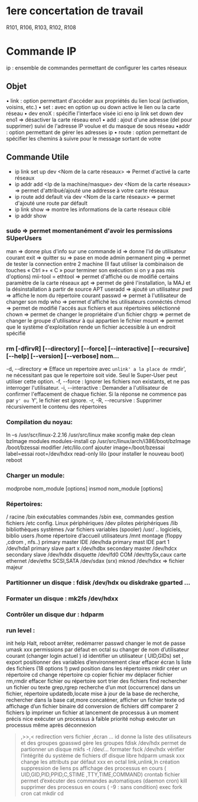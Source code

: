 # 1ere concertation de travail

R101, R106, R103, R102, R108


# Commande IP
ip : ensemble de commandes permettant de configurer les cartes réseaux

## Objet
• link : option permettant d'accéder aux propriétés du lien local (activation, voisins, etc.)
• set : avec en option up ou down active le lien ou la carte réseau
• dev enoX : spécifie l'interface visée ici eno
ip link set down dev eno1 => désactiver la carte réseau eno1
• add : ajout d'une adresse (del pour supprimer) suivi de l'adresse IP voulue et du masque de
sous réseau
•addr : option permettant de gérer les adresses ip
• route : option permettant de spécifier les chemins à suivre pour le message sortant de votre

## Commande Utile
- ip link set up dev <Nom de la carte réseaux> => Permet d'activé la carte réseaux
- ip addr add <Ip de la machine/masque> dev <Nom de la carte réseaux> => permet d'attribué/ajouté une addresse à votre carte réseaux 
- ip route add default via <Ip de la machine> dev <Nom de la carte réseaux> => permet d'ajouté une route par défault
- ip link show <Nom De Votre Interface> => montre les informations de la carte réseaux ciblé
- ip addr show <Nom De Votre Interface>




### sudo => permet momentanément d'avoir les permissions SUperUsers
man => donne plus d'info sur une commande 
id => donne l'id de utilisateur courant
exit => quitter
su => pase en mode admin permanent
ping => permet de tester la connection entre 2 machine (Il faut
utiliser la combinaison de touches « Ctrl »+ « C » pour terminer son exécution si on y a pas mis d'options)
mii-tool = ethtool => permet d'affiché ou de modifié certains paramètre de la carte réseaux
apt => permet de géré l'installation, la MAJ et la désinstallation à partir de source APT
useradd => ajouté un utilisateur
pwd => affiche le nom du répertoire courant
passwd => permet à l'utilisateur de changer son mdp
who => permet d'affiché les utilisateurs connéctés
chmod => permet de modifié l'accés aux fichiers et aux répertoires séléctionné 
chown => permet de changer le propriétaire d'un fichier
chgrp => permet de changer le groupe d'utilisateur à qui appartien le fichier
mount => permet que le système d'exploitation rende un fichier accessible à un endroit spécifié

### rm [-dfirvR] [--directory] [--force] [--interactive] [--recursive] [--help] [--version] [--verbose] nom...
-d, --directory => Efface un repertoire avec `unlink' a la place de `rmdir', ne nécessitant pas que le repertoire soit vide. Seul le Super-User peut utiliser
cette option.
-f, --force : Ignorer les fichiers non existants, et ne pas interroger l'utilisateur.
-i, --interactive : Demander a l'utilisateur de confirmer l'effacement de chaque fichier. Si la réponse ne commence pas par `y' ou `Y', le fichier est
ignore.
-r, -R, --recursive : Supprimer récursivement le contenu des répertoires 

### Compilation du noyau:
ln –s /usr/scr/linux-2.2.16 /usr/src/linux
make xconfig
make dep clean bzImage modules modules-install
cp /usr/src/linux/arch/i386/boot/bzImage /boot/bzessai
modifier /etc/lilo.conf ajouter
image=/boot/bzessai
label=essai
root=/dev/hdxx
read-only
lilo (pour installer le nouveau boot)
reboot

### Charger un module:
modprobe nom_module [options]
insmod nom_module [options]

### Répertoires:
/ racine /bin exécutables commandes
/sbin exe, commandes gestion fichiers
/etc config. Linux périphériques
/dev pilotes périphériques /lib bibliothèques systèmes
/var fichiers variables (spooler) /usr/ .. logiciels, biblio users
/home répertoire d’accueil utilisateurs
/mnt montage (floppy ,cdrom , nfs..)
primary master IDE /dev/hda primary mast IDE part 1 /dev/hda1
primary slave part x /dev/hdbx secondary master /dev/hdcx
secondary slave /dev/hddx disquette /dev/fd0
COM /dev/ttySx,caux carte ethernet /dev/ethx
SCSI,SATA /dev/sdax (srx)
mknod /dev/hdxx => fichier majeur

### Partitionner un disque : fdisk /dev/hdx ou diskdrake gparted ...
### Formater un disque : mk2fs /dev/hdxx
### Contrôler un disque dur : hdparm

### run level :
init
help
Halt, reboot arrêter, redémarrer
passwd changer le mot de passe
umask xxx permissions par défaut en octal
su changer de nom d’utilisateur courant (changer login actuel )
id identifier un utilisateur ( UID,GIDs)
set , export positionner des variables d’environnement
clear effacer écran
ls liste des fichiers (18 options !)
pwd position dans les répertoires
mkdir créer un répertoire
cd change répertoire
cp copier fichier
mv déplacer fichier
rm,rmdir effacer fichier ou répertoire
sort trier des fichiers
find rechercher un fichier ou texte
grep,rgrep recherche d’un mot (occurrence) dans un fichier, répertoire
updatedb,locate mise à jour de la base de recherche, rechercher dans la base
cat,more concaténer, afficher un fichier texte
od affichage d’un fichier binaire
dd conversion de fichiers
diff comparer 2 fichiers
lp imprimer un fichier
at lancement de processus à un moment précis
nice exécuter un processus à faible priorité
nohup exécuter un processus même après déconnexion
>,>>,< redirection vers fichier ,écran …
id donne la liste des utilisateurs et des groupes
gpasswd gère les groupes
fdisk /dev/hdx permet de partionner un disque
mkfs -t <fs> /dev/... formater 
fsck /dev/hdx vérifier l’intégrité du système de fichiers
df disque libre
hdparm
umask xxx change les attributs par défaut xxx en octal
link,unlink,ln création suppression de liens
ps affichage des processus en cours
( UID,GID,PID,PPID,C,STIME ,TTY,TIME,COMMAND)
crontab fichier permet d’exécuter des commandes automatiques (daemon cron)
kill supprimer des processus en cours ( -9 : sans condition)
exec
fork
cron
cat
mkdir
cd